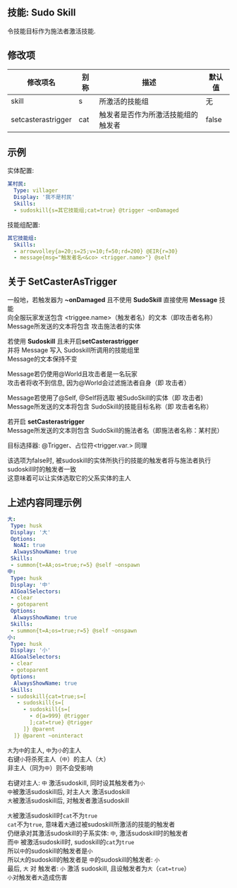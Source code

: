 技能: Sudo Skill
--------------------------

令技能目标作为施法者激活技能.

修改项
----------

| 修改项名 | 别称    | 描述                                                                                                    | 默认值 |
|-----------|------------|----------------------------------------------------------------------------------------------------------------|---------------|
| skill | s | 所激活的技能组 | 无 |
| setcasterastrigger | cat | 触发者是否作为所激活技能组的触发者 | false |

示例
-------

实体配置:

```yml
某村民:
  Type: villager
  Display: '我不是村民'
  Skills:
  - sudoskill{s=其它技能组;cat=true} @trigger ~onDamaged
```

技能组配置:

```yml
其它技能组:
  Skills:
  - arrowvolley{a=20;s=25;v=10;f=50;rd=200} @EIR{r=30}
  - message{msg="触发者名<&co> <trigger.name>"} @self
```

关于 SetCasterAsTrigger
----------------------

  一般地，若触发器为 **~onDamaged** 
  且不使用 **SudoSkill** 直接使用 **Message** 技能  
  向全服玩家发送包含 <triggee.name>（触发者名）的文本（即攻击者名称） 
  Message所发送的文本将包含 攻击施法者的实体  
 
  若使用 **Sudoskill** 且未开启**setCasterastrigger**  
  并将 Message 写入 Sudoskill所调用的技能组里  
  Message的文本保持不变 
  
  Message若仍使用\@World且攻击者是一名玩家  
  攻击者将收不到信息, 因为\@World会过滤施法者自身（即 攻击者）  

  Message若使用了\@Self, \@Self将选取 被SudoSkill的实体（即 攻击者)  
  Message所发送的文本将包含 SudoSkill的技能目标名称（即 攻击者名称）  

  若开启 **setCasterastrigger**  
  Message所发送的文本则包含 SudoSkill的施法者名（即施法者名称：某村民）  

  目标选择器: \@Trigger、占位符<trigger.var.> 同理

  该选项为false时, 被sudoskill的实体所执行的技能的触发者将与施法者执行sudoskill时的触发者一致  
  这意味着可以让实体选取它的父系实体的主人

上述内容同理示例
---

```yaml
大:
 Type: husk
 Display: '大'
 Options:
  NoAI: true
  AlwaysShowName: true
 Skills:
 - summon{t=AA;os=true;r=5} @self ~onspawn
中:
 Type: husk
 Display: '中'
 AIGoalSelectors:
 - clear
 - gotoparent
 Options:
  AlwaysShowName: true
 Skills:
 - summon{t=A;os=true;r=5} @self ~onspawn
小:
 Type: husk
 Display: '小'
 AIGoalSelectors:
 - clear
 - gotoparent
 Options:
  AlwaysShowName: true
 Skills:
 - sudoskill{cat=true;s=[
   - sudoskill{s=[
     - sudoskill{s=[
       - d{a=999} @trigger
       ];cat=true} @trigger
     ]} @parent
  ]} @parent ~oninteract
```
`大`为`中`的主人, `中`为`小`的主人  
右键`小`将杀死主人（`中`）的主人（`大`）  
非主人（同为`中`）则不会受影响

右键对主人: `中` 激活sudoskill, 同时设其触发者为`小`  
`中`被激活sudoskill后, 对主人`大` 激活sudoskill  
`大`被激活sudoskill后, 对触发者激活sudoskill  
 
`大`被激活sudoskill时`cat`不为`true`  
`cat`不为`true`, 意味着`大`通过被sudoskill所激活的技能的触发者    
仍继承对其激活sudoskill的子系实体: `中`, 激活sudoskill时的触发者  
而`中` 被激活sudoskill时, sudoskill的`cat`为`true`  
所以`中`的sudoskill的触发者是`小`  
所以`大`的sudoskill的触发者是 `中`的sudoskill的触发者: `小`  
最后, `大` 对 触发者: `小` 激活 sudoskill, 且设触发者为`大`（`cat=true`）  
`小`对触发者`大`造成伤害